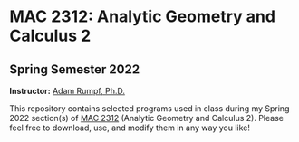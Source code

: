 # MAC 2312: Analytic Geometry and Calculus 2
## Spring Semester 2022

**Instructor:** [Adam Rumpf, Ph.D.](https://adam-rumpf.github.io/)

This repository contains selected programs used in class during my Spring 2022 section(s) of [MAC 2312](https://floridapolytechnic.instructure.com/) (Analytic Geometry and Calculus 2). Please feel free to download, use, and modify them in any way you like!
